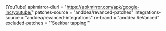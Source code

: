 [YouTube]
apkmirror-dlurl = "https://apkmirror.com/apk/google-inc/youtube/"
patches-source = "anddea/revanced-patches"
integrations-source = "anddea/revanced-integrations"
rv-brand = "anddea ReVanced"
excluded-patches = "'Seekbar tapping'"

